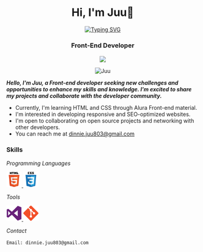 <h1 align="center">Hi, I'm Juu🌸</h1>
<p align="center"><a href="https://git.io/typing-svg"><img src="https://readme-typing-svg.demolab.com?font=Fira+Code&pause=1000&color=B12DA7B3&multiline=true&width=435&height=75&lines=%22Technology%3A+expanding+our+limits%2C+;enhancing+our+potential.%22" alt="Typing SVG" /></a></p>
<h3 align="center">Front-End Developer</h3>

<p align="center"><img align="center" src="https://github-readme-stats.vercel.app/api?username=PurpleGh0st&show_icons=true&theme=radical"/> 
</p>

<p align="center"> <img src="https://komarev.com/ghpvc/?username=PurpleGh0st&label=Profile%20views&color=0e75b6&style=flat" alt="Juu" /> </p>

***Hello, I'm Juu, a Front-end developer seeking new challenges and opportunities to enhance my skills and knowledge. I'm excited to share my projects and collaborate with the developer community.***

- Currently, I'm learning HTML and CSS through Alura Front-end material.
- I'm interested in developing responsive and SEO-optimized websites.
- I'm open to collaborating on open source projects and networking with other developers.
- You can reach me at dinnie.juu803@gmail.com
 
### Skills
*Programming Languages*

  <a href="https://www.w3.org/html/" target="_blank" rel="noreferrer"> <img src="https://raw.githubusercontent.com/devicons/devicon/master/icons/html5/html5-original-wordmark.svg" alt="html5" width="40" height="40"/> </a>
   <a href="https://www.w3schools.com/css/" target="_blank" rel="noreferrer"> <img src="https://raw.githubusercontent.com/devicons/devicon/master/icons/css3/css3-original-wordmark.svg" alt="css3" width="40" height="40"/> </a>

*Tools*

   <a href="https://code.visualstudio.com/" target="_blank" rel="noreferrer"> <img src="https://raw.githubusercontent.com/devicons/devicon/master/icons/visualstudio/visualstudio-plain.svg" alt="Visual Studio Code" width="40" height="40"/> </a>
<a href="https://git-scm.com/" target="_blank" rel="noreferrer"> <img src="https://raw.githubusercontent.com/devicons/devicon/master/icons/git/git-plain.svg" alt="Git" width="40" height="40"/> </a>
   

*Contact*

    Email: dinnie.juu803@gmail.com
    
    
    

